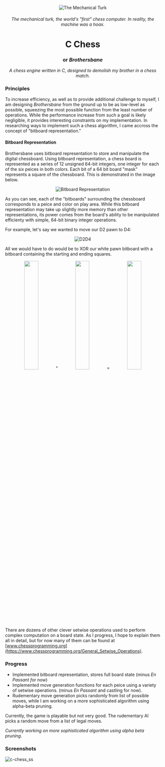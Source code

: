 <p align = "center">
  <img src="https://www.curtisbucher.com/uploads/mechanica_turk.jpeg" alt="The Mechanical Turk" />
</p>

<h6 align="center"> The mechanical turk, the world's "first" chess computer. In reality, the machine was a hoax.</h6>

<h1 align="center">C Chess</h1> <h3 align="center">or <i>Brothersbane</i> </h3> <p align="center"><i>A chess engine written in C, designed to demolish my brother in a chess match.</i> </p>

### Principles

To increase efficiency, as well as to provide additional challenge to myself, I am designing *Brothersbane* from the ground up to be as low-level as possible, squeezing the most possible function from the least number of operations. While the performance increase from such a goal is likely negligible, it provides interesting constraints on my implementation. In researching ways to implement such a chess algorithm, I came accross the concept of "bitboard representation."

#### Bitboard Representation

Brothersbane uses bitboard representation to store and manipulate the digital chessboard. Using bitboard representation, a chess board is represented as a series of 12 unsigned 64-bit integers, one integer for each of the six peices in both colors. Each bit of a 64 bit board "mask" represents a square of the chessboard. This is demonstrated in the image below.

<p align = "center">
  <img src="https://www.chessprogramming.org/images/3/37/Bitboard.gif" alt="Bitboard Representation" />
</p>

As you can see, each of the "bitboards" surrounding the chessboard corresponds to a peice and color on play area. While this bitboard representation may take up slightly more memory than other representations, its power comes from the board's ability to be manipulated efficienty with simple, 64-bit binary integer operations.

For example, let's say we wanted to move our D2 pawn to D4:
<p align = "center">
  <img src="https://backscattering.de/web-boardimage/board.svg?fen=rnbqkbnr/pppppppp/8/8/3P4/8/PPP1PPPP/RNBQKBNR%20w%20KQkq%20-%200%201&orientation=white&lastMove=d2d4" alt="D2D4" />
</p>

All we would have to do would be to XOR our white pawn bitboard with a bitboard containing the starting and ending squares.

<p align = "center">
  <img width="30%" src="https://backscattering.de/web-boardimage/board.svg?fen=8/8/8/8/8/8/PPPPPPPP/8%20w%20-%20-%200%201&orientation=white"/> ^ 
  <img width="30%" src="https://backscattering.de/web-boardimage/board.svg?fen=8/8/8/8/8/8/8/8&orientation=white&lastMove=d2d4"/> = 
  <img width="30%" src="https://backscattering.de/web-boardimage/board.svg?fen=8/8/8/8/3P4/8/PPP1PPPP/8%20w%20-%20-%200%201&orientation=white" /> 
</p>

There are dozens of other clever setwise operations used to perform complex computation on a board state. As I progress, I hope to explain them all in detail, but for now many of them can be found at [www.chessprogramming.org](https://www.chessprogramming.org/General_Setwise_Operations).

### Progress

* Implemented bitboard representation, stores full board state (minus *En Passant f*or now)
* Implemented move generation functions for each peice using a variety of setwise operations. (minus *En Passant* and castling for now).
* Rudementary move generation picks randomly from list of possible moves, while I am working on a more sophisticated algorithm using alpha-beta pruning.

Currently, the game is playable but not very good. The rudementary AI picks a random move from a list of legal moves.

*Currently working on more sophisticated algorithm using alpha beta pruning.*

### Screenshots

![c-chess_ss](https://www.curtisbucher.com/uploads/c-chess_ss.png)

